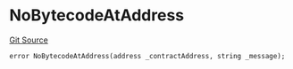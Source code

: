 # NoBytecodeAtAddress
[Git Source](https://github.com/thrackle-io/Tron_Internal/blob/de9d46fc7f857fca8d253f1ed09221b1c3873dd9/src/economic/ruleStorage/RuleStorageDiamondLib.sol)


```solidity
error NoBytecodeAtAddress(address _contractAddress, string _message);
```

